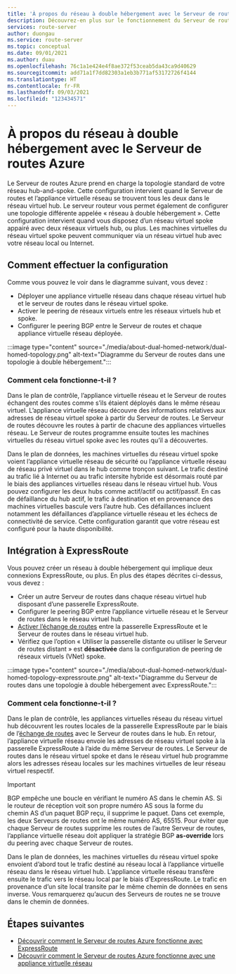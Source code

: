```yaml
---
title: 'À propos du réseau à double hébergement avec le Serveur de routes Azure '
description: Découvrez-en plus sur le fonctionnement du Serveur de routes Azure dans un réseau à double hébergement.
services: route-server
author: duongau
ms.service: route-server
ms.topic: conceptual
ms.date: 09/01/2021
ms.author: duau
ms.openlocfilehash: 76c1a1e424e4f8ae372f53ceab5da43ca9d40629
ms.sourcegitcommit: add71a1f7dd82303a1eb3b771af53172726f4144
ms.translationtype: HT
ms.contentlocale: fr-FR
ms.lasthandoff: 09/03/2021
ms.locfileid: "123434571"
---
```

# <a name="about-dual-homed-network-with-azure-route-server"></a>À propos du réseau à double hébergement avec le Serveur de routes Azure

Le Serveur de routes Azure prend en charge la topologie standard de votre réseau hub-and-spoke. Cette configuration intervient quand le Serveur de routes et l’appliance virtuelle réseau se trouvent tous les deux dans le réseau virtuel hub. Le serveur routeur vous permet également de configurer une topologie différente appelée « réseau à double hébergement ». Cette configuration intervient quand vous disposez d’un réseau virtuel spoke appairé avec deux réseaux virtuels hub, ou plus. Les machines virtuelles du réseau virtuel spoke peuvent communiquer via un réseau virtuel hub avec votre réseau local ou Internet.

## <a name="how-to-set-it-up"></a>Comment effectuer la configuration

Comme vous pouvez le voir dans le diagramme suivant, vous devez :

* Déployer une appliance virtuelle réseau dans chaque réseau virtuel hub et le serveur de routes dans le réseau virtuel spoke.
* Activer le peering de réseaux virtuels entre les réseaux virtuels hub et spoke.
* Configurer le peering BGP entre le Serveur de routes et chaque appliance virtuelle réseau déployée.

:::image type="content" source="./media/about-dual-homed-network/dual-homed-topology.png" alt-text="Diagramme du Serveur de routes dans une topologie à double hébergement.":::

### <a name="how-does-it-work"></a>Comment cela fonctionne-t-il ?

Dans le plan de contrôle, l’appliance virtuelle réseau et le Serveur de routes échangent des routes comme s’ils étaient déployés dans le même réseau virtuel. L’appliance virtuelle réseau découvre des informations relatives aux adresses de réseau virtuel spoke à partir du Serveur de routes. Le Serveur de routes découvre les routes à partir de chacune des appliances virtuelles réseau. Le Serveur de routes programme ensuite toutes les machines virtuelles du réseau virtuel spoke avec les routes qu’il a découvertes. 

Dans le plan de données, les machines virtuelles du réseau virtuel spoke voient l’appliance virtuelle réseau de sécurité ou l’appliance virtuelle réseau de réseau privé virtuel dans le hub comme tronçon suivant. Le trafic destiné au trafic lié à Internet ou au trafic intersite hybride est désormais routé par le biais des appliances virtuelles réseau dans le réseau virtuel hub. Vous pouvez configurer les deux hubs comme actif/actif ou actif/passif. En cas de défaillance du hub actif, le trafic à destination et en provenance des machines virtuelles bascule vers l’autre hub. Ces défaillances incluent notamment les défaillances d’appliance virtuelle réseau et les échecs de connectivité de service. Cette configuration garantit que votre réseau est configuré pour la haute disponibilité.

## <a name="integration-with-expressroute"></a>Intégration à ExpressRoute

Vous pouvez créer un réseau à double hébergement qui implique deux connexions ExpressRoute, ou plus. En plus des étapes décrites ci-dessus, vous devez :

* Créer un autre Serveur de routes dans chaque réseau virtuel hub disposant d’une passerelle ExpressRoute.
* Configurer le peering BGP entre l’appliance virtuelle réseau et le Serveur de routes dans le réseau virtuel hub.
* [Activer l’échange de routes](quickstart-configure-route-server-portal.md#configure-route-exchange) entre la passerelle ExpressRoute et le Serveur de routes dans le réseau virtuel hub.
* Vérifiez que l’option « Utiliser la passerelle distante ou utiliser le Serveur de routes distant » est **désactivée** dans la configuration de peering de réseaux virtuels (VNet) spoke.

:::image type="content" source="./media/about-dual-homed-network/dual-homed-topology-expressroute.png" alt-text="Diagramme du Serveur de routes dans une topologie à double hébergement avec ExpressRoute.":::

### <a name="how-does-it-work"></a>Comment cela fonctionne-t-il ?

Dans le plan de contrôle, les appliances virtuelles réseau du réseau virtuel hub découvrent les routes locales de la passerelle ExpressRoute par le biais de l’[échange de routes](quickstart-configure-route-server-portal.md#configure-route-exchange) avec le Serveur de routes dans le hub. En retour, l’appliance virtuelle réseau envoie les adresses de réseau virtuel spoke à la passerelle ExpressRoute à l’aide du même Serveur de routes. Le Serveur de routes dans le réseau virtuel spoke et dans le réseau virtuel hub programme alors les adresses réseau locales sur les machines virtuelles de leur réseau virtuel respectif.

> [!IMPORTANT]
> BGP empêche une boucle en vérifiant le numéro AS dans le chemin AS. Si le routeur de réception voit son propre numéro AS sous la forme du chemin AS d’un paquet BGP reçu, il supprime le paquet. Dans cet exemple, les deux Serveurs de routes ont le même numéro AS, 65515. Pour éviter que chaque Serveur de routes supprime les routes de l’autre Serveur de routes, l’appliance virtuelle réseau doit appliquer la stratégie BGP **as-override** lors du peering avec chaque Serveur de routes. 
>

Dans le plan de données, les machines virtuelles du réseau virtuel spoke envoient d’abord tout le trafic destiné au réseau local à l’appliance virtuelle réseau dans le réseau virtuel hub. L’appliance virtuelle réseau transfère ensuite le trafic vers le réseau local par le biais d’ExpressRoute. Le trafic en provenance d’un site local transite par le même chemin de données en sens inverse. Vous remarquerez qu’aucun des Serveurs de routes ne se trouve dans le chemin de données.

## <a name="next-steps"></a>Étapes suivantes

* [Découvrir comment le Serveur de routes Azure fonctionne avec ExpressRoute](expressroute-vpn-support.md)
* [Découvrir comment le Serveur de routes Azure fonctionne avec une appliance virtuelle réseau](resource-manager-template-samples.md)

